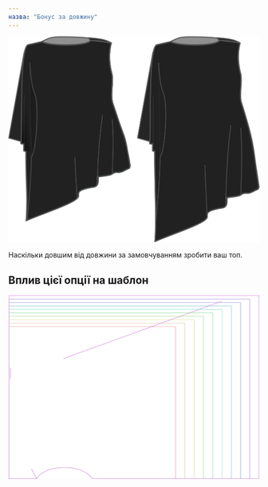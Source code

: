 ```yaml
---
назва: "Бонус за довжину"
---
```


![Бонус за довжину](lengthbonus.svg)

Наскільки довшим від довжини за замовчуванням зробити ваш топ.

## Вплив цієї опції на шаблон

![На цьому зображенні показано вплив цієї опції шляхом накладання декількох варіантів, які мають різне значення для цієї опції](tamiko_lengthbonus_sample.svg "Вплив цієї опції на шаблон")
